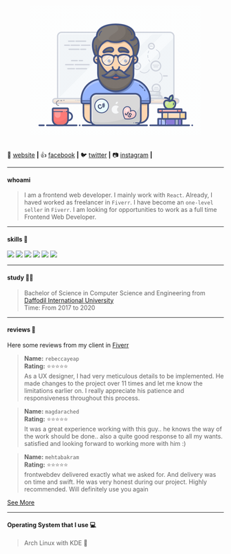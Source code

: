 
<p align="center"><img src="./programmer.gif?raw=true" alt="top_image" style="margin: 20px"  width="400"/></p>

🏡 [website][website] **|** 
👍 [facebook][facebook] **|** 
🐦 [twitter][twitter] **|** 
📷 [instagram][instagram] **|** 

---

#### whoami
> I am a  frontend web developer. I mainly work with `React`. Already, I haved worked as freelancer in `Fiverr`. I have become an `one-level seller` in `Fiverr`. I am looking for opportunities to work as a full time Frontend Web Developer.

---
#### skills 🤹
<img src="https://img.icons8.com/color/48/000000/html-filetype.png"/> 
<img src="https://img.icons8.com/color/48/000000/css-filetype.png"/>
<img src="https://img.icons8.com/color/48/000000/bootstrap.png"/>
<img src="https://img.icons8.com/color/48/000000/sass.png"/>
<img src="https://img.icons8.com/color/48/000000/javascript.png"/>
<img src="https://img.icons8.com/color/48/000000/react-native.png"/>

---
#### study 👨‍🎓
> Bachelor of Science in Computer Science and Engineering from [Daffodil International University](https://daffodilvarsity.edu.bd/) <br>
> Time: From 2017 to 2020

---

#### reviews 🤔

Here some reviews from my client in [Fiverr](https://www.fiverr.com/frontwebdev)

> **Name:** `rebeccayeap` <br>
> **Rating:** ⭐⭐⭐⭐⭐  <br>
> As a UX designer, I had very meticulous details to be implemented. He made changes to the project over 11 times and let me know the limitations earlier on. I really appreciate his patience and responsiveness throughout this process.

> **Name:** `magdarached` <br>
> **Rating:** ⭐⭐⭐⭐⭐ <br>
> It was a great experience working with this guy.. he knows the way of the work should be done.. also a quite good response to all my wants. satisfied and looking forward to working more with him :)

> **Name:** `mehtabakram` <br>
> **Rating:** ⭐⭐⭐⭐⭐ <br>
> frontwebdev delivered exactly what we asked for. And delivery was on time and swift. He was very honest during our project. Highly recommended. Will definitely use you again

[See More](https://www.fiverr.com/frontwebdev)

---

#### Operating System  that I use 💻
> Arch Linux with KDE 🐧


[image]:https://github.com/touhidulShawan/touhidulshawan/blob/master/programmer.gif
[website]: https://touhidulshawan.github.io/touhidulshawan/#/
[facebook]: https://www.facebook.com/touhidulshawan
[twitter]: https://twitter.com/TouhidulShaon
[instagram]: https://www.instagram.com/touhidulshawan96/